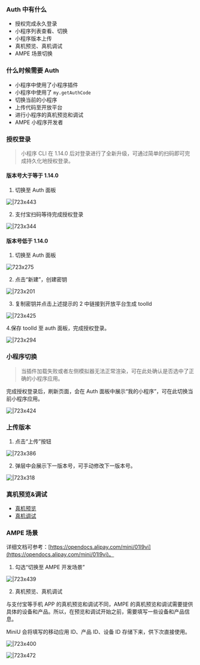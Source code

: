 ### Auth 中有什么

- 授权完成永久登录
- 小程序列表查看、切换
- 小程序版本上传
- 真机预览、真机调试
- AMPE 场景切换

### 什么时候需要 Auth

- 小程序中使用了小程序插件
- 小程序中使用了 `my.getAuthCode`
- 切换当前的小程序
- 上传代码至开放平台
- 进行小程序的真机预览和调试
- AMPE 小程序开发者

### 授权登录

> 小程序 CLI 在 1.14.0 后对登录进行了全新升级，可通过简单的扫码即可完成持久化地授权登录。

#### 版本号大于等于 1.14.0

1. 切换至 Auth 面板

![|723x443](https://cdn.nlark.com/yuque/0/2021/png/179989/1620630205839-dfb0a1da-00d2-44ed-a813-d56518055806.png#align=left&display=inline&height=1176&margin=%5Bobject%20Object%5D&name=image.png&originHeight=1176&originWidth=1922&size=540990&status=done&style=none&width=1922)

2. 支付宝扫码等待完成授权登录

![|723x344](https://cdn.nlark.com/yuque/0/2021/png/179989/1620630265451-84abb6e3-f43e-485a-99fc-59e40fb3a86a.png#align=left&display=inline&height=908&margin=%5Bobject%20Object%5D&name=image.png&originHeight=908&originWidth=1912&size=342300&status=done&style=none&width=1912)

#### 版本号低于 1.14.0

1. 切换至 Auth 面板

![723x275](https://intranetproxy.alipay.com/skylark/lark/0/2020/png/88085/1609318371130-5a1b08dd-5d1a-445d-8d75-ecd8953d9870.png?x-oss-process=image%2Fresize%2Cw_1500#align=left&display=inline&height=301&margin=%5Bobject%20Object%5D&originHeight=571&originWidth=1500&status=done&style=none&width=792)

2. 点击“新建”，创建密钥

![|723x201](https://intranetproxy.alipay.com/skylark/lark/0/2020/png/88085/1609318614851-df4c4291-eaaa-4277-9d57-bc0bf2884b76.png#align=left&display=inline&height=220&margin=%5Bobject%20Object%5D&originHeight=408&originWidth=1467&status=done&style=none&width=792)

3. 复制密钥并点击上述提示的 2 中链接到开放平台生成 toolId

![|723x425](https://intranetproxy.alipay.com/skylark/lark/0/2020/png/88085/1609318790106-cd283b8f-7e15-424b-9d8c-03f8a19b675c.png?x-oss-process=image%2Fresize%2Cw_1500#align=left&display=inline&height=465&margin=%5Bobject%20Object%5D&originHeight=881&originWidth=1500&status=done&style=none&width=792)

4.保存 toolId 至 auth 面板，完成授权登录。

![|723x294](https://intranetproxy.alipay.com/skylark/lark/0/2020/png/88085/1609318832388-47a80bb9-a1f9-4a9f-98e1-d66e726196e2.png#align=left&display=inline&height=322&margin=%5Bobject%20Object%5D&originHeight=365&originWidth=897&status=done&style=none&width=792)

### 小程序切换

> 当插件加载失败或者左侧模拟器无法正常渲染，可在此处确认是否选中了正确的小程序应用。

完成授权登录后，刷新页面，会在 Auth 面板中展示“我的小程序”，可在此切换当前小程序应用。

![|723x424](https://intranetproxy.alipay.com/skylark/lark/0/2021/png/88085/1614002094176-a609e7ac-6db1-4025-a608-81d57ad9ef18.png#align=left&display=inline&height=485&margin=%5Bobject%20Object%5D&name=image.png&originHeight=970&originWidth=1654&size=313391&status=done&style=none&width=827)

### 上传版本

1. 点击“上传”按钮

![|723x386](https://intranetproxy.alipay.com/skylark/lark/0/2021/png/88085/1614002207999-7e0378dd-00e0-4bde-9883-e2d72e082760.png#align=left&display=inline&height=509&margin=%5Bobject%20Object%5D&name=image.png&originHeight=1018&originWidth=1908&size=254892&status=done&style=none&width=954)

2. 弹层中会展示下一版本号，可手动修改下一版本号。

![|723x318](https://intranetproxy.alipay.com/skylark/lark/0/2021/png/88085/1614002284996-1da277a5-8716-4a58-a8cc-bff82c3adc4e.png#align=left&display=inline&height=423&margin=%5Bobject%20Object%5D&name=image.png&originHeight=846&originWidth=1922&size=230184&status=done&style=none&width=961)

### 真机预览&调试

- [真机预览](https://miniu.alipay.com/doc/preview-real-machine)
- [真机调试](https://miniu.alipay.com/doc/debug-real-machine)

### AMPE 场景

详细文档可参考：[https://opendocs.alipay.com/mini/01l9vi](https://opendocs.alipay.com/mini/01l9vi)。

1. 勾选“切换至 AMPE 开发场景”

![|723x439](https://intranetproxy.alipay.com/skylark/lark/0/2021/png/88085/1614002481493-22a5051d-5f5c-4bbc-80f0-b01192d6a46b.png#align=left&display=inline&height=560&margin=%5Bobject%20Object%5D&name=image.png&originHeight=1120&originWidth=1844&size=248461&status=done&style=none&width=922)

2. 真机预览、真机调试

与支付宝等手机 APP 的真机预览和调试不同，AMPE 的真机预览和调试需要提供具体的设备和产品。所以，在预览和调试开始之前，需要填写一些设备和产品信息。

MiniU 会将填写的移动应用 ID、产品 ID、设备 ID 存储下来，供下次直接使用。

![|723x400](https://intranetproxy.alipay.com/skylark/lark/0/2021/png/88085/1614002645197-70a281ae-0d8a-4c60-95ef-149f78afde7d.png#align=left&display=inline&height=514&margin=%5Bobject%20Object%5D&name=image.png&originHeight=1028&originWidth=1860&size=194845&status=done&style=none&width=930)

![|723x472](https://intranetproxy.alipay.com/skylark/lark/0/2021/png/88085/1614002704663-f427b2bf-0489-49c5-b92a-35149474c265.png#align=left&display=inline&height=595&margin=%5Bobject%20Object%5D&name=image.png&originHeight=1190&originWidth=1824&size=238108&status=done&style=none&width=912)
